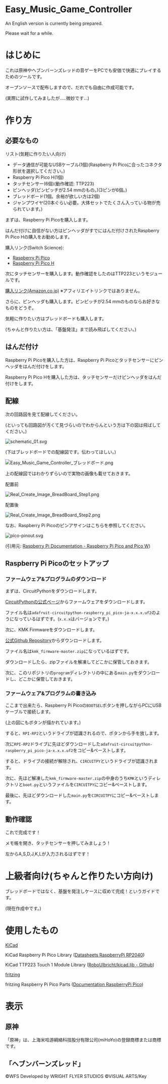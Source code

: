 # Easy_Music_Game_Controller

An English version is currently being prepared.

Please wait for a while.

# はじめに
これは原神やヘブンバーンズレッドの音ゲーをPCでも安価で快適にプレイするためのツールです。

オープンソースで配布しますので、だれでも自由に作成可能です。

(実際に試作してみましたが.....微妙です...)

# 作り方
## 必要なもの
リスト(気軽に作りたい人向け)
- データ通信が可能なUSBケーブル(1個)(Raspberry Pi Picoに合ったコネクタ形状を選択してください。)
- Raspberry Pi Pico H(1個)
- タッチセンサー(6個)(動作確認: TTP223)
- ピンヘッダ(ピンピッチが2.54 mmのもの。)(3ピンが6個。)
- ブレッドボード(1個。余裕が欲しい方は2個)
- ジャンプワイヤ(20本ぐらい必要。大体セットでたくさん入っている物が売られています。)

まずは、Raspberry Pi Picoを購入します。

はんだ付けに自信がない方はピンヘッダがすでにはんだ付けされたRaspberry Pi Pico Hの購入をお勧めします。

購入リンク(Switch Science):
- [Raspberry Pi Pico](https://ssci.to/6900)
- [Raspberry Pi Pico H](https://ssci.to/8170)

次にタッチセンサーを購入します。動作確認をしたのはTTP223というモジュールです。

[購入リンク(Amazon.co.jp)](https://amzn.asia/d/cPFWkBX)
※アフィリエイトリンクではありません。

さらに、ピンヘッダも購入します。ピンピッチが2.54 mmのものならお好きなものをどうぞ。

気軽に作りたい方はブレッドボードも購入します。

(ちゃんと作りたい方は、「基盤発注」まで読み飛ばしてください。)

## はんだ付け
Raspberry Pi Picoを購入した方は、Raspberry Pi Picoとタッチセンサーにピンヘッダをはんだ付けをします。

Raspberry Pi Pico Hを購入した方は、タッチセンサーだけピンヘッダをはんだ付けをします。

## 配線
次の回路図を見て配線してください。

(といっても回路図が汚くて見づらいのでわからんという方は下の図は飛ばしてください。)

![schematic_01.svg](schematic/schematic_01.svg)

(下はブレッドボードでの配線図です。伝わってほしい。)

![Easy_Music_Game_Controller_ブレッドボード.png](image/Easy_Music_Game_Controller_ブレッドボード.png)

上の配線図ではわかりずらいので実物の画像も載せておきます。

配置前

![Real_Create_Image_BreadBoard_Step1.png](image/Real_Create_Image_BreadBoard_Step1.png)

配置後

![Real_Create_Image_BreadBoard_Step2.png](image/Real_Create_Image_BreadBoard_Step2.png)

なお、Raspberry Pi Picoのピンアサインはこちらを参照してください。

![pico-pinout.svg](https://www.raspberrypi.com/documentation/microcontrollers/images/pico-pinout.svg)

(引用元: [Raspberry Pi Documentation - Raspberry Pi Pico and Pico W](https://www.raspberrypi.com/documentation/microcontrollers/raspberry-pi-pico.html))

## Raspberry Pi Picoのセットアップ

### ファームウェア&プログラムのダウンロード
まずは、CircuitPythonをダウンロードします。

[CircuitPythonの公式ページ](https://circuitpython.org/board/raspberry_pi_pico/)からファームウェアをダウンロードします。

ファイル名は``adafruit-circuitpython-raspberry_pi_pico-ja-x.x.x.uf2``のようになっているはずです。(``x.x.x``はバージョンです。)

次に、KMK Firmwareをダウンロードします。

[公式Github Repository](https://github.com/KMKfw/kmk_firmware/archive/refs/heads/master.zip)からダウンロードします。

ファイル名は``kmk_firmware-master.zip``になっているはずです。

ダウンロードしたら、zipファイルを解凍してどこかに保管しておきます。

次に、このリポジトリの``program``ディレクトリの中にある``main.py``をダウンロードし、どこかに保管しておきます。

### ファームウェア&プログラムの書き込み
ここまで出来たら、Raspberry Pi Picoの``BOOTSEL``ボタンを押しながらPCにUSBケーブルで接続します。

(上の図にもボタンが描かれています。)

すると、``RPI-RP2``というドライブが認識されるので、ボタンから手を放します。

次に``RPI-RP2``ドライブに先ほどダウンロードした``adafruit-circuitpython-raspberry_pi_pico-ja-x.x.x.uf2``をコピー&ペーストします。

すると、ドライブの接続が解除され、``CIRCUITPY``というドライブが認識されます。

次に、先ほど解凍した``kmk_firmware-master.zip``の中身のうち``KMK``というディレクトリと``boot.py``というファイルを``CIRCUITPY``にコピー&ペーストします。

最後に、先ほどダウンロードした``main.py``を``CIRCUITPY``にコピー&ペーストします。

## 動作確認
これで完成です！

メモ帳を開き、タッチセンサーを押してみましょう！

左からA,S,D,J,K,Lが入力されるはずです！

# 上級者向け(ちゃんと作りたい方向け)
ブレッドボードではなく、基盤を発注しケースに収めて完成！というガイドです。

(現在作成中です。)


# 使用したもの

[KiCad](https://www.kicad.org/)

KiCad Raspberry Pi Pico Library ([Datasheets RaspberryPi RP2040](https://datasheets.raspberrypi.com/rp2040/hardware-design-with-rp2040.pdf))

KiCad TTP223 Touch 1 Module Library ([RoboUlbricht/kicad.lib - Github](https://github.com/RoboUlbricht/kicad.lib))

[fritzing](https://fritzing.org/)

fritzing Raspberry Pi Pico Parts ([Documentation RaspberryPi Pico](https://www.raspberrypi.com/documentation/microcontrollers/raspberry-pi-pico.html))

# 表示

## 原神
「原神」は、上海米哈游綱絡科技股分有限公司(miHoYo)の登録商標または商標です。

## 「ヘブンバーンズレッド」
©WFS Developed by WRIGHT FLYER STUDIOS ©VISUAL ARTS/Key
